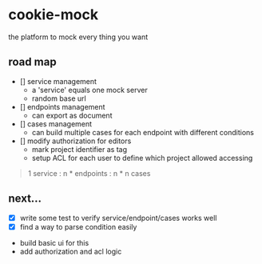 # cookie-mock

the platform to mock every thing you want

## road map

- [] service management
    - a 'service' equals one mock server
    - random base url
- [] endpoints management
    - can export as document
- [] cases management
    - can build multiple cases for each endpoint with different conditions
- [] modify authorization for editors
    - mark project identifier as tag
    - setup ACL for each user to define which project allowed accessing 
> 1 service : n * endpoints : n * n cases

## next...

- [x] write some test to verify service/endpoint/cases works well
- [x] find a way to parse condition easily
- build basic ui for this
- add authorization and acl logic
